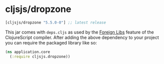 # cljsjs/dropzone

[](dependency)
```clojure
[cljsjs/dropzone "5.5.0-0"] ;; latest release
```
[](/dependency)

This jar comes with `deps.cljs` as used by the [Foreign Libs][flibs] feature
of the ClojureScript compiler. After adding the above dependency to your project
you can require the packaged library like so:

```clojure
(ns application.core
  (:require cljsjs.dropzone))
```

[flibs]: https://clojurescript.org/reference/packaging-foreign-deps
